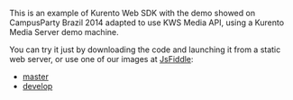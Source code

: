 This is an example of Kurento Web SDK with the demo showed on CampusParty Brazil
2014 adapted to use KWS Media API, using a Kurento Media Server demo machine.

You can try it just by downloading the code and launching it from a static web
server, or use one of our images at [JsFiddle](http://jsfiddle.net/):

* [master](http://jsfiddle.net/gh/get/library/pure/kurento/kws-media-api/contents/example/brazil_demo_2)
* [develop](http://jsfiddle.net/gh/get/library/pure/kurento/kws-media-api/contents/example/brazil_demo_2?ref=develop)
